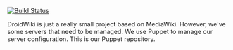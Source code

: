 [![Build Status](https://travis-ci.org/droidwiki/operations-puppet.svg?branch=master)](https://travis-ci.org/droidwiki/operations-puppet)

DroidWiki is just a really small project based on MediaWiki. However, we've some servers that need
to be managed. We use Puppet to manage our server configuration. This is our Puppet repository.
